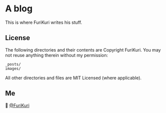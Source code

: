 # A blog

This is where FuriKuri writes his stuff.

## License

The following directories and their contents are Copyright FuriKuri. You may not reuse anything therein without my permission:

```
_posts/
images/
```

All other directories and files are MIT Licensed (where applicable).

## Me

:wave: [@FuriKuri](http://twitter.com/furikuri)
